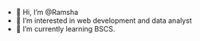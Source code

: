 - 👋 Hi, I’m @Ramsha
- 👀 I’m interested in web development and data analyst  
- 🌱 I’m currently learning BSCS.

<!---
Ramsha02/Ramsha02 is a ✨ special ✨ repository because its `README.md` (this file) appears on your GitHub profile.
You can click the Preview link to take a look at your changes.
--->
